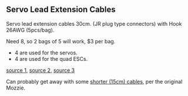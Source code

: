 ## Servo Lead Extension Cables

Servo lead extension cables 30cm.  (JR plug type connectors) with Hook 26AWG (5pcs/bag).

Need 8, so 2 bags of 5 will work, $3 per bag.

* 4 are used for the servos.
* 4 are used for the quad ESCs.

[source 1](https://hobbyking.com/en_us/300mm-servo-lead-extension-jr-with-hook-26awg-5pcs-bag.html), [source 2](https://hobbyking.com/en_us/30cm-servo-lead-extention-jr-with-hook-26awg-5pcs-bag.html), [source 3](https://www.amazon.com/gp/product/B01MTQ3DD3/)


Can probably get away with some [shorter (15cm) cables](https://hobbyking.com/en_us/150mm-servo-lead-extension-jr-with-hook-26awg-5pcs-bag.html), per the original Mozzie.
